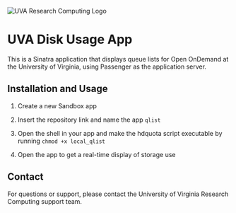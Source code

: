 ![UVA Research Computing Logo](https://learning.rc.virginia.edu/img/RC_logo.svg)
# UVA Disk Usage App

This is a Sinatra application that displays queue lists for Open OnDemand at the University of Virginia, using Passenger as the application server.

## Installation and Usage

1. Create a new Sandbox app

2. Insert the repository link and name the app `qlist`

3. Open the shell in your app and make the hdquota script executable by running `chmod +x local_qlist`

4. Open the app to get a real-time display of storage use

## Contact

For questions or support, please contact the University of Virginia Research Computing support team.